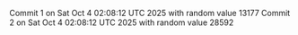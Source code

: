 Commit 1 on Sat Oct  4 02:08:12 UTC 2025 with random value 13177
Commit 2 on Sat Oct  4 02:08:12 UTC 2025 with random value 28592
